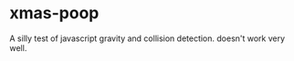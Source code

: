 xmas-poop
=========

A silly test of javascript gravity and collision detection. doesn't work very well.
